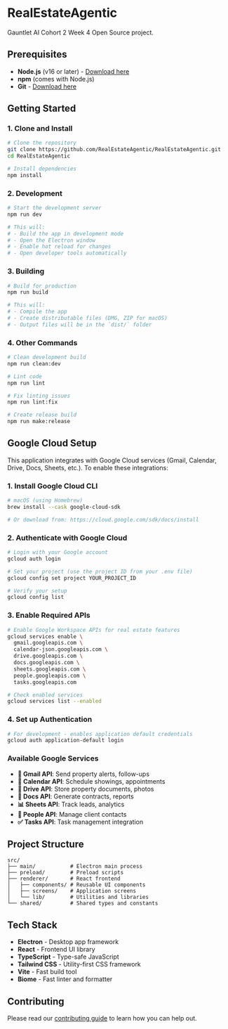 # RealEstateAgentic

Gauntlet AI Cohort 2 Week 4 Open Source project. 
## Prerequisites

- **Node.js** (v16 or later) - [Download here](https://nodejs.org/)
- **npm** (comes with Node.js)
- **Git** - [Download here](https://git-scm.com/)

## Getting Started

### 1. Clone and Install

```bash
# Clone the repository
git clone https://github.com/RealEstateAgentic/RealEstateAgentic.git
cd RealEstateAgentic

# Install dependencies
npm install
```

### 2. Development

```bash
# Start the development server
npm run dev

# This will:
# - Build the app in development mode
# - Open the Electron window
# - Enable hot reload for changes
# - Open developer tools automatically
```

### 3. Building

```bash
# Build for production
npm run build

# This will:
# - Compile the app
# - Create distributable files (DMG, ZIP for macOS)
# - Output files will be in the `dist/` folder
```

### 4. Other Commands

```bash
# Clean development build
npm run clean:dev

# Lint code
npm run lint

# Fix linting issues
npm run lint:fix

# Create release build
npm run make:release
```

## Google Cloud Setup

This application integrates with Google Cloud services (Gmail, Calendar, Drive, Docs, Sheets, etc.). To enable these integrations:

### 1. Install Google Cloud CLI

```bash
# macOS (using Homebrew)
brew install --cask google-cloud-sdk

# Or download from: https://cloud.google.com/sdk/docs/install
```

### 2. Authenticate with Google Cloud

```bash
# Login with your Google account
gcloud auth login

# Set your project (use the project ID from your .env file)
gcloud config set project YOUR_PROJECT_ID

# Verify your setup
gcloud config list
```

### 3. Enable Required APIs

```bash
# Enable Google Workspace APIs for real estate features
gcloud services enable \
  gmail.googleapis.com \
  calendar-json.googleapis.com \
  drive.googleapis.com \
  docs.googleapis.com \
  sheets.googleapis.com \
  people.googleapis.com \
  tasks.googleapis.com

# Check enabled services
gcloud services list --enabled
```

### 4. Set up Authentication

```bash
# For development - enables application default credentials
gcloud auth application-default login
```

### Available Google Services

- **📧 Gmail API**: Send property alerts, follow-ups
- **📅 Calendar API**: Schedule showings, appointments  
- **📁 Drive API**: Store property documents, photos
- **📄 Docs API**: Generate contracts, reports
- **📊 Sheets API**: Track leads, analytics
- **👥 People API**: Manage client contacts
- **✅ Tasks API**: Task management integration

## Project Structure

```
src/
├── main/           # Electron main process
├── preload/        # Preload scripts
├── renderer/       # React frontend
│   ├── components/ # Reusable UI components
│   ├── screens/    # Application screens
│   └── lib/        # Utilities and libraries
└── shared/         # Shared types and constants
```

## Tech Stack

- **Electron** - Desktop app framework
- **React** - Frontend UI library
- **TypeScript** - Type-safe JavaScript
- **Tailwind CSS** - Utility-first CSS framework
- **Vite** - Fast build tool
- **Biome** - Fast linter and formatter

## Contributing

Please read our [contributing guide](CONTRIBUTING.md) to learn how you can help out. 
